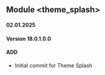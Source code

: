 ## Module <theme_splash>

#### 02.01.2025
#### Version 18.0.1.0.0
#### ADD
- Initial commit for Theme Splash

